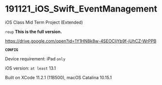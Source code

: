 # 191121_iOS_Swift_EventManagement
iOS Class Mid Term Project (Extended)

`reup`
**This is the full version.**

https://drive.google.com/open?id=1Y1HN8k8w-4SEOCljYb9f-jUhCZ-WrPPB

**`CONFIG`**

Device requirement: iPad `only`

iOS version: `at least` 13.1

Built on XCode 11.2.1 (11B500), macOS Catalina 10.15.1

